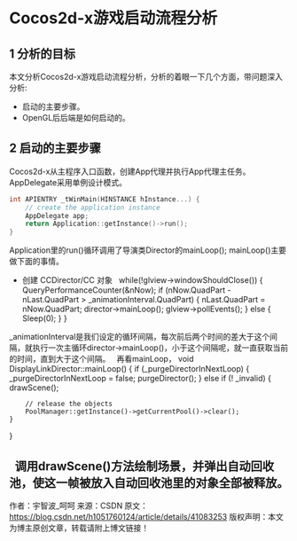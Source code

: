 # Cocos2d-x游戏启动流程分析

## 1 分析的目标

本文分析Cocos2d-x游戏启动流程分析，分析的着眼一下几个方面，带问题深入分析:

- 启动的主要步骤。
- OpenGL后后端是如何启动的。

## 2 启动的主要步骤

Cocos2d-x从主程序入口函数，创建App代理并执行App代理主任务。AppDelegate采用单例设计模式。

``` C++
int APIENTRY _tWinMain(HINSTANCE hInstance...) { 
    // create the application instance
    AppDelegate app;
    return Application::getInstance()->run();
}
```

Application里的run()循环调用了导演类Director的mainLoop(); mainLoop()主要做下面的事情。

- 创建 CCDirector/CC 对象
 
 while(!glview->windowShouldClose())
    {
        QueryPerformanceCounter(&nNow);
        if (nNow.QuadPart - nLast.QuadPart > _animationInterval.QuadPart)
        {
            nLast.QuadPart = nNow.QuadPart;
            director->mainLoop();
            glview->pollEvents();
        }
        else
        {
            Sleep(0);
        }
    }

_animationInterval是我们设定的循环间隔，每次前后两个时间的差大于这个间隔，就执行一次主循环director->mainLoop()，小于这个间隔呢，就一直获取当前的时间，直到大于这个间隔。
 
再看mainLoop，
void DisplayLinkDirector::mainLoop()
{
    if (_purgeDirectorInNextLoop)
    {
        _purgeDirectorInNextLoop = false;
        purgeDirector();
    }
    else if (! _invalid)
    {
        drawScene();
     
        // release the objects
        PoolManager::getInstance()->getCurrentPool()->clear();
    }
}

 
调用drawScene()方法绘制场景，并弹出自动回收池，使这一帧被放入自动回收池里的对象全部被释放。
--------------------- 
作者：宇智波_呵呵 
来源：CSDN 
原文：https://blog.csdn.net/h1051760124/article/details/41083253 
版权声明：本文为博主原创文章，转载请附上博文链接！